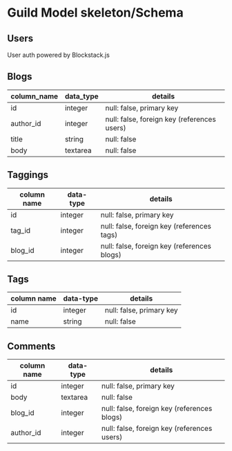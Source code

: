 # Guild Model skeleton/Schema

## Users
User auth powered by Blockstack.js

## Blogs
column_name    | data_type | details
---------------|-----------|----------------------------
id             | integer   | null: false, primary key
author_id      | integer   | null: false, foreign key (references users)
title          | string    | null: false
body           | textarea  | null: false


## Taggings
column name    | data-type | details
---------------|-----------|----------------------------
id             | integer   | null: false, primary key
tag_id         | integer   | null: false, foreign key (references tags)
blog_id        | integer   | null: false, foreign key (references blogs)


## Tags
column name    | data-type | details
---------------|-----------|----------------------------
id             | integer   | null: false, primary key
name           | string    | null: false


## Comments
column name    | data-type | details
---------------|-----------|----------------------------
id             | integer   | null: false, primary key
body           | textarea  | null: false
blog_id        | integer   | null: false, foreign key (references blogs)
author_id      | integer   | null: false, foreign key (references users)
